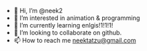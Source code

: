 - 👋 Hi, I’m @neek2
- 👀 I’m interested in animation & programming
- 🌱 I’m currently learning enlgis!1!1!1!
- 💞️ I’m looking to collaborate on github.
- 📫 How to reach me neektatzu@gmail.com

<!---
neek2/neek2 is a ✨ special ✨ repository because its `README.md` (this file) appears on your GitHub profile.
You can click the Preview link to take a look at your changes.
--->
